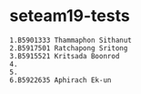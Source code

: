 # seteam19-tests

	1.B5901333 Thammaphon Sithanut
	2.B5917501 Ratchapong Sritong
	3.B5915521 Kritsada Boonrod
	4.
	5.
	6.B5922635 Aphirach Ek-un
